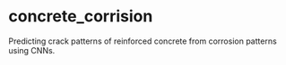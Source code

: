 # concrete_corrision
Predicting crack patterns of reinforced concrete from corrosion patterns using CNNs.
